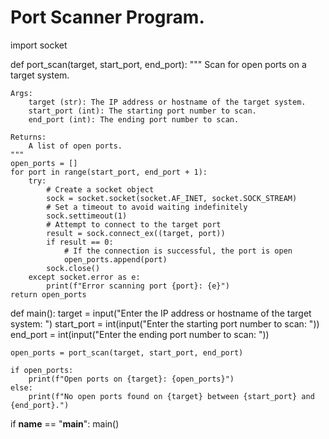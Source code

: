 # Port Scanner Program.
import socket

def port_scan(target, start_port, end_port):
    """
    Scan for open ports on a target system.

    Args:
        target (str): The IP address or hostname of the target system.
        start_port (int): The starting port number to scan.
        end_port (int): The ending port number to scan.

    Returns:
        A list of open ports.
    """
    open_ports = []
    for port in range(start_port, end_port + 1):
        try:
            # Create a socket object
            sock = socket.socket(socket.AF_INET, socket.SOCK_STREAM)
            # Set a timeout to avoid waiting indefinitely
            sock.settimeout(1)
            # Attempt to connect to the target port
            result = sock.connect_ex((target, port))
            if result == 0:
                # If the connection is successful, the port is open
                open_ports.append(port)
            sock.close()
        except socket.error as e:
            print(f"Error scanning port {port}: {e}")
    return open_ports

def main():
    target = input("Enter the IP address or hostname of the target system: ")
    start_port = int(input("Enter the starting port number to scan: "))
    end_port = int(input("Enter the ending port number to scan: "))

    open_ports = port_scan(target, start_port, end_port)

    if open_ports:
        print(f"Open ports on {target}: {open_ports}")
    else:
        print(f"No open ports found on {target} between {start_port} and {end_port}.")

if __name__ == "__main__":
    main()

